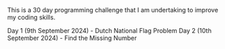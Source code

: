 This is a 30 day programming challenge that I am undertaking to improve my coding skills.

Day 1 (9th September 2024) - Dutch National Flag Problem
Day 2 (10th September 2024) - Find the Missing Number
